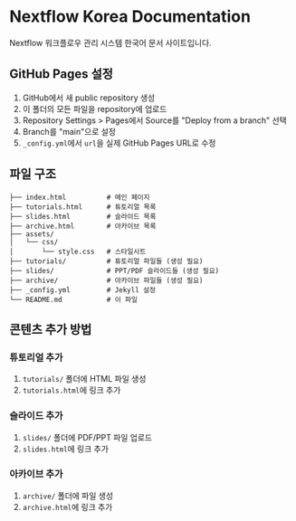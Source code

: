 # Nextflow Korea Documentation

Nextflow 워크플로우 관리 시스템 한국어 문서 사이트입니다.

## GitHub Pages 설정

1. GitHub에서 새 public repository 생성
2. 이 폴더의 모든 파일을 repository에 업로드
3. Repository Settings > Pages에서 Source를 "Deploy from a branch" 선택
4. Branch를 "main"으로 설정
5. `_config.yml`에서 `url`을 실제 GitHub Pages URL로 수정

## 파일 구조

```
├── index.html          # 메인 페이지
├── tutorials.html      # 튜토리얼 목록
├── slides.html         # 슬라이드 목록  
├── archive.html        # 아카이브 목록
├── assets/
│   └── css/
│       └── style.css   # 스타일시트
├── tutorials/          # 튜토리얼 파일들 (생성 필요)
├── slides/             # PPT/PDF 슬라이드들 (생성 필요)
├── archive/            # 아카이브 파일들 (생성 필요)
├── _config.yml         # Jekyll 설정
└── README.md           # 이 파일
```

## 콘텐츠 추가 방법

### 튜토리얼 추가
1. `tutorials/` 폴더에 HTML 파일 생성
2. `tutorials.html`에 링크 추가

### 슬라이드 추가  
1. `slides/` 폴더에 PDF/PPT 파일 업로드
2. `slides.html`에 링크 추가

### 아카이브 추가
1. `archive/` 폴더에 파일 생성
2. `archive.html`에 링크 추가
